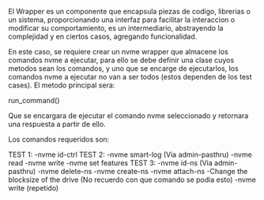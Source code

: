 El Wrapper es un componente que encapsula piezas de codigo, librerias o un sistema, proporcionando una interfaz para facilitar la interaccion o modificar su comportamiento, es un intermediario, abstrayendo la complejidad y en ciertos casos, agregando funcionalidad.

En este caso, se requiere crear un nvme wrapper que almacene los comandos nvme a ejecutar, para ello se debe definir una clase cuyos metodos sean los comandos, y uno que se encarge de ejecutarlos, los comandos nvme a ejecutar no van a ser todos (estos dependen de los test cases). El metodo principal sera:

run_command()

Que se encargara de ejecutar el comando nvme seleccionado y retornara una respuesta a partir de ello.

Los comandos requeridos son:

TEST 1: 
  -nvme id-ctrl
TEST 2: 
  -nvme smart-log (Via admin-pasthru)
  -nvme read
  -nvme write
  -nvme set features
TEST 3: 
  -nvme id-ns (Via admin-pasthru)
  -nvme delete-ns
  -nvme create-ns
  -nvme attach-ns
  -Change the blocksize of the drive (No recuerdo con que comando se podia esto)
  -nvme write (repetido)
  


